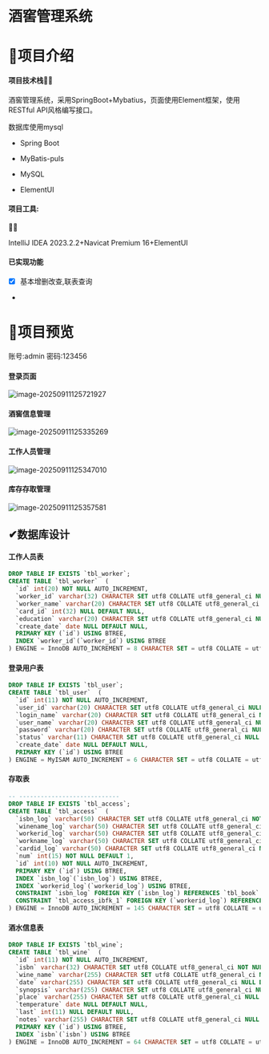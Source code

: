 # 酒窖管理系统

# 📝项目介绍

#### 项目技术栈👏👏

酒窖管理系统，采用SpringBoot+Mybatius，页面使用Element框架，使用RESTful API风格编写接口。

数据库使用mysql

- Spring Boot

- MyBatis-puls

- MySQL

- ElementUI

#### 项目工具:  

🤞🤞

IntelliJ IDEA 2023.2.2+Navicat Premium 16+ElementUI

#### 已实现功能

- [x] 基本增删改查,联表查询



- 

  

# 🌹项目预览

账号:admin 密码:123456

#### 登录页面

![image-20250911125721927](C:\Users\ysl1103\AppData\Roaming\Typora\typora-user-images\image-20250911125721927.png)

#### 酒窖信息管理

![image-20250911125335269](C:\Users\ysl1103\AppData\Roaming\Typora\typora-user-images\image-20250911125335269.png)

#### 工作人员管理

![image-20250911125347010](C:\Users\ysl1103\AppData\Roaming\Typora\typora-user-images\image-20250911125347010.png)

#### 库存存取管理

![image-20250911125357581](C:\Users\ysl1103\AppData\Roaming\Typora\typora-user-images\image-20250911125357581.png)







## ✔数据库设计

#### 工作人员表

```sql
DROP TABLE IF EXISTS `tbl_worker`;
CREATE TABLE `tbl_worker`  (
  `id` int(20) NOT NULL AUTO_INCREMENT,
  `worker_id` varchar(32) CHARACTER SET utf8 COLLATE utf8_general_ci NULL DEFAULT NULL,
  `worker_name` varchar(20) CHARACTER SET utf8 COLLATE utf8_general_ci NOT NULL,
  `card_id` int(32) NULL DEFAULT NULL,
  `education` varchar(20) CHARACTER SET utf8 COLLATE utf8_general_ci NULL DEFAULT NULL,
  `create_date` date NULL DEFAULT NULL,
  PRIMARY KEY (`id`) USING BTREE,
  INDEX `worker_id`(`worker_id`) USING BTREE
) ENGINE = InnoDB AUTO_INCREMENT = 8 CHARACTER SET = utf8 COLLATE = utf8_general_ci ROW_FORMAT = Compact;
```



#### 登录用户表

```sql
DROP TABLE IF EXISTS `tbl_user`;
CREATE TABLE `tbl_user`  (
  `id` int(11) NOT NULL AUTO_INCREMENT,
  `user_id` varchar(20) CHARACTER SET utf8 COLLATE utf8_general_ci NULL DEFAULT NULL,
  `login_name` varchar(20) CHARACTER SET utf8 COLLATE utf8_general_ci NULL DEFAULT NULL,
  `user_name` varchar(20) CHARACTER SET utf8 COLLATE utf8_general_ci NULL DEFAULT NULL,
  `password` varchar(20) CHARACTER SET utf8 COLLATE utf8_general_ci NULL DEFAULT NULL,
  `status` varchar(11) CHARACTER SET utf8 COLLATE utf8_general_ci NULL DEFAULT NULL,
  `create_date` date NULL DEFAULT NULL,
  PRIMARY KEY (`id`) USING BTREE
) ENGINE = MyISAM AUTO_INCREMENT = 6 CHARACTER SET = utf8 COLLATE = utf8_general_ci ROW_FORMAT = Dynamic;
```



#### 存取表

```sql
-- ----------------------------
DROP TABLE IF EXISTS `tbl_access`;
CREATE TABLE `tbl_access`  (
  `isbn_log` varchar(50) CHARACTER SET utf8 COLLATE utf8_general_ci NOT NULL,
  `winename_log` varchar(50) CHARACTER SET utf8 COLLATE utf8_general_ci NULL DEFAULT NULL,
  `workerid_log` varchar(50) CHARACTER SET utf8 COLLATE utf8_general_ci NOT NULL,
  `workname_log` varchar(50) CHARACTER SET utf8 COLLATE utf8_general_ci NULL DEFAULT NULL,
  `cardid_log` varchar(50) CHARACTER SET utf8 COLLATE utf8_general_ci NULL DEFAULT NULL,
  `num` int(15) NOT NULL DEFAULT 1,
  `id` int(10) NOT NULL AUTO_INCREMENT,
  PRIMARY KEY (`id`) USING BTREE,
  INDEX `isbn_log`(`isbn_log`) USING BTREE,
  INDEX `workerid_log`(`workerid_log`) USING BTREE,
  CONSTRAINT `isbn_log` FOREIGN KEY (`isbn_log`) REFERENCES `tbl_book` (`isbn`) ON DELETE RESTRICT ON UPDATE RESTRICT,
  CONSTRAINT `tbl_access_ibfk_1` FOREIGN KEY (`workerid_log`) REFERENCES `tbl_worker` (`worker_id`) ON DELETE RESTRICT ON UPDATE RESTRICT
) ENGINE = InnoDB AUTO_INCREMENT = 145 CHARACTER SET = utf8 COLLATE = utf8_general_ci ROW_FORMAT = Compact;
```

#### 酒水信息表

```sql
DROP TABLE IF EXISTS `tbl_wine`;
CREATE TABLE `tbl_wine`  (
  `id` int(11) NOT NULL AUTO_INCREMENT,
  `isbn` varchar(32) CHARACTER SET utf8 COLLATE utf8_general_ci NOT NULL,
  `wine_name` varchar(255) CHARACTER SET utf8 COLLATE utf8_general_ci NULL DEFAULT NULL,
  `date` varchar(255) CHARACTER SET utf8 COLLATE utf8_general_ci NULL DEFAULT NULL,
  `synopsis` varchar(255) CHARACTER SET utf8 COLLATE utf8_general_ci NULL DEFAULT NULL COMMENT '简介',
  `place` varchar(255) CHARACTER SET utf8 COLLATE utf8_general_ci NULL DEFAULT NULL,
  `temperature` date NULL DEFAULT NULL,
  `last` int(11) NULL DEFAULT NULL,
  `notes` varchar(255) CHARACTER SET utf8 COLLATE utf8_general_ci NULL DEFAULT NULL,
  PRIMARY KEY (`id`) USING BTREE,
  INDEX `isbn`(`isbn`) USING BTREE
) ENGINE = InnoDB AUTO_INCREMENT = 64 CHARACTER SET = utf8 COLLATE = utf8_general_ci ROW_FORMAT = Compact;
```

# 
